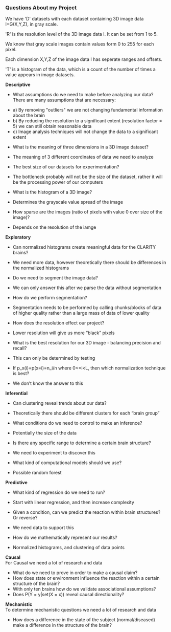### Questions About my Project

We have 'D' datasets with each dataset containing 3D image data I=G(X,Y,Z), in gray scale. 

'R' is the resolution level of the 3D image data I. It can be set from 1 to 5.

We know that gray scale images contain values form 0 to 255 for each pixel.

Each dimension X,Y,Z of the image data I has seperate ranges and offsets.

'T' is a histogram of the data, which is a count of the number of times a value appears in image datasets.

**Descriptive** <br />

* What assumptions do we need to make before analyzing our data?
There are many assumptions that are necessary: 
- a) By removing "outliers" we are not changing fundamental information about the brain
- b) By reducing the resolution to a significant extent (resolution factor = 5) we can still obtain reasonable data
- c) Image analysis techniques will not change the data to a significant extent

* What is the meaning of three dimensions in a 3D image dataset?
- The meaning of 3 different coordinates of data we need to analyze

* The best size of our datasets for experimentation?
- The bottleneck probably will not be the size of the dataset, rather it will be the processing power of our computers

* What is the histogram of a 3D image?
- Determines the grayscale value spread of the image

* How sparse are the images (ratio of pixels with value 0 over size of the image)?
- Depends on the resolution of the iamge 

**Exploratory** <br />

* Can normalized histograms create meaningful data for the CLARITY brains?
- We need more data, however theoretically there should be differences in the normalized histograms
* Do we need to segment the image data? 
- We can only answer this after we parse the data without segmentation
* How do we perform segmentation?
- Segmentation needs to be performed by calling chunks/blocks of data of higher quality rather than a large mass of data of lower quality
* How does the resolution effect our project?
- Lower resolution will give us more “black” pixels
* What is the best resolution for our 3D image - balancing precision and recall?
- This can only be determined by testing
* If p_x(i)=p(x=i)=n_i/n where 0<=i<L, then which normalization technique is best?
- We don’t know the answer to this

**Inferential** <br />

* Can clustering reveal trends about our data?
- Theoretically there should be different clusters for each “brain group”
* What conditions do we need to control to make an inference?
- Potentially the size of the data
* Is there any specific range to determine a certain brain structure?
- We need to experiment to discover this
* What kind of computational models should we use?
- Possible random forest

**Predictive** <br />

* What kind of regression do we need to run?
- Start with linear regression, and then increase complexity
* Given a condition, can we predict the reaction within brain structures? Or reverse?
- We need data to support this
* How do we mathematically represent our results?
- Normalized histograms, and clustering of data points

**Causal** <br />
For Causal we need a lot of research and data

* What do we need to prove in order to make a causal claim?
* How does state or environment influence the reaction within a certain structure of the brain?
* With only ten brains how do we validate associational assumptions?
* Does P(Y = y|set(X = x)) reveal causal directionality?

**Mechanistic** <br />
To determine mechanistic questions we need a lot of research and data

* How does a difference in the state of the subject (normal/diseased) make a difference in the structure of the brain?




